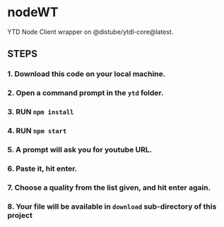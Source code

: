 # nodeWT
YTD Node Client wrapper on @distube/ytdl-core@latest.

## STEPS

### 1. Download this code on your local machine.
### 2. Open a command prompt in the `ytd` folder.
### 3. RUN `npm install`
### 4. RUN `npm start`
### 5. A prompt will ask you for youtube URL.
### 6. Paste it, hit enter.
### 7. Choose a quality from the list given, and hit enter again.
### 8. Your file will be available in `download` sub-directory of this project
